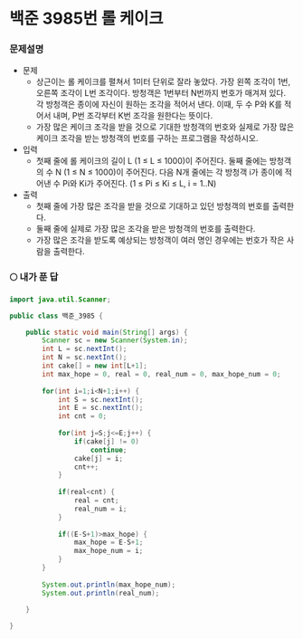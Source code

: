 # 백준 3985번 롤 케이크

### 문제설명

- 문제
  - 상근이는 롤 케이크를 펼쳐서 1미터 단위로 잘라 놓았다. 가장 왼쪽 조각이 1번, 오른쪽 조각이 L번 조각이다. 방청객은 1번부터 N번까지 번호가 매겨져 있다. 각 방청객은 종이에 자신이 원하는 조각을 적어서 낸다. 이때, 두 수 P와 K를 적어서 내며, P번 조각부터 K번 조각을 원한다는 뜻이다.
  - 가장 많은 케이크 조각을 받을 것으로 기대한 방청객의 번호와 실제로 가장 많은 케이크 조각을 받는 방청객의 번호를 구하는 프로그램을 작성하시오.
- 입력
  - 첫째 줄에 롤 케이크의 길이 L (1 ≤ L ≤ 1000)이 주어진다. 둘째 줄에는 방청객의 수 N (1 ≤ N ≤ 1000)이 주어진다. 다음 N개 줄에는 각 방청객 i가 종이에 적어낸 수 Pi와 Ki가 주어진다. (1 ≤ Pi ≤ Ki ≤ L, i = 1..N)
- 출력
  - 첫째 줄에 가장 많은 조각을 받을 것으로 기대하고 있던 방청객의 번호를 출력한다.
  - 둘째 줄에 실제로 가장 많은 조각을 받은 방청객의 번호를 출력한다.
  - 가장 많은 조각을 받도록 예상되는 방청객이 여러 명인 경우에는 번호가 작은 사람을 출력한다.



### :full_moon: 내가 푼 답

```java
import java.util.Scanner;

public class 백준_3985 {

	public static void main(String[] args) {
		Scanner sc = new Scanner(System.in);
		int L = sc.nextInt();
		int N = sc.nextInt();
		int cake[] = new int[L+1];
		int max_hope = 0, real = 0, real_num = 0, max_hope_num = 0;
		
		for(int i=1;i<N+1;i++) {
			int S = sc.nextInt();
			int E = sc.nextInt();
			int cnt = 0;
			
			for(int j=S;j<=E;j++) {
				if(cake[j] != 0)
					continue;
				cake[j] = i;
				cnt++;
			}
			
			if(real<cnt) {
				real = cnt;
				real_num = i;
			}
			
			if((E-S+1)>max_hope) {
				max_hope = E-S+1;
				max_hope_num = i;
			}
		}
		
		System.out.println(max_hope_num);
		System.out.println(real_num);
		
	}

}
```



